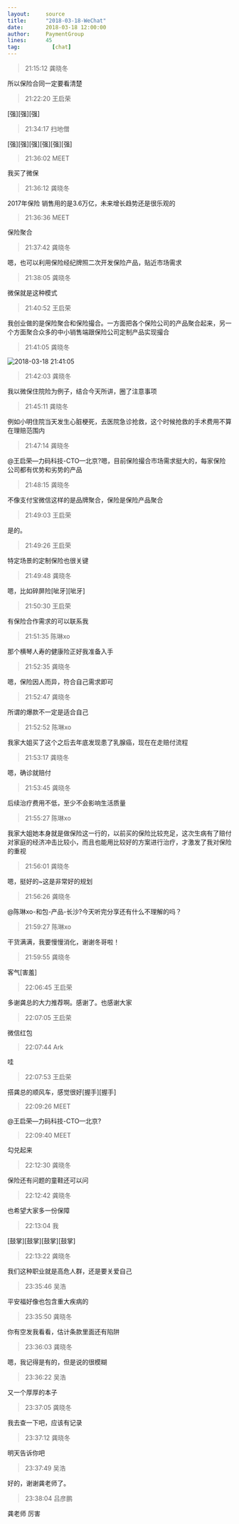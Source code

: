 ```yaml
---
layout:     source 
title:      "2018-03-18-WeChat"
date:       2018-03-18 12:00:00
author:     PaymentGroup
lines:      45 
tag:		  [chat]
---
```

> 21:15:12  龚晓冬  
   
所以保险合同一定要看清楚  
   
> 21:22:20  王启荣  
   
[强][强][强]  
   
> 21:34:17  扫地僧  
   
[强][强][强][强][强][强]  
   
> 21:36:02  MEET  
   
我买了微保  
   
> 21:36:12  龚晓冬  
   
2017年保险 销售用的是3.6万亿，未来增长趋势还是很乐观的  
   
> 21:36:36  MEET  
   
保险聚合  
   
> 21:37:42  龚晓冬  
   
嗯，也可以利用保险经纪牌照二次开发保险产品，贴近市场需求  
   
> 21:38:05  龚晓冬  
   
微保就是这种模式  
   
> 21:40:52  王启荣  
   
我创业做的是保险聚合和保险撮合。一方面把各个保险公司的产品聚合起来，另一个方面聚合众多的中小销售端跟保险公司定制产品实现撮合  
   
> 21:41:05  龚晓冬  
   
![2018-03-18 21:41:05](http://static.cocolian.cn/img/201803/20180318_214105.png) 
   
> 21:42:03  龚晓冬  
   
我以微保住院险为例子，结合今天所讲，圈了注意事项  
   
> 21:45:11  龚晓冬  
   
例如小明住院当天发生心脏梗死，去医院急诊抢救，这个时候抢救的手术费用不算在理赔范围内  
   
> 21:47:14  龚晓冬  
   
@王启荣—力码科技-CTO—北京?嗯，目前保险撮合市场需求挺大的，每家保险公司都有优势和劣势的产品  
   
> 21:48:15  龚晓冬  
   
不像支付宝微信这样的是品牌聚合，保险是保险产品聚合  
   
> 21:49:03  王启荣  
   
是的。  
   
> 21:49:26  王启荣  
   
特定场景的定制保险也很关键  
   
> 21:49:48  龚晓冬  
   
嗯，比如碎屏险[呲牙][呲牙]  
   
> 21:50:30  王启荣  
   
有保险合作需求的可以联系我  
   
> 21:51:35  陈琳xo  
   
那个横琴人寿的健康险正好我准备入手  
   
> 21:52:35  龚晓冬  
   
嗯，保险因人而异，符合自己需求即可  
   
> 21:52:47  龚晓冬  
   
所谓的爆款不一定是适合自己  
   
> 21:52:52  陈琳xo  
   
我家大姐买了这个之后去年底发现患了乳腺癌，现在在走赔付流程  
   
> 21:53:17  龚晓冬  
   
嗯，确诊就赔付  
   
> 21:53:45  龚晓冬  
   
后续治疗费用不低，至少不会影响生活质量  
   
> 21:55:27  陈琳xo  
   
我家大姐她本身就是做保险这一行的，以前买的保险比较充足，这次生病有了赔付对家庭的经济冲击比较小，而且也能用比较好的方案进行治疗，才激发了我对保险的重视  
   
> 21:56:01  龚晓冬  
   
嗯，挺好的~这是非常好的规划  
   
> 21:56:26  龚晓冬  
   
@陈琳xo-和包-产品-长沙?今天听完分享还有什么不理解的吗？  
   
> 21:59:27  陈琳xo  
   
干货满满，我要慢慢消化，谢谢冬哥啦！  
   
> 21:59:55  龚晓冬  
   
客气[害羞]  
   
> 22:06:45  王启荣  
   
多谢龚总的大力推荐啊。感谢了。也感谢大家  
   
> 22:07:05  王启荣  
   
微信红包  
   
> 22:07:44  Ark  
   
哇  
   
> 22:07:53  王启荣  
   
搭龚总的顺风车，感觉很好[握手][握手]  
   
> 22:09:26  MEET  
   
@王启荣—力码科技-CTO—北京?  
   
> 22:09:40  MEET  
   
勾兑起来  
   
> 22:12:30  龚晓冬  
   
保险还有问题的童鞋还可以问  
   
> 22:12:42  龚晓冬  
   
也希望大家多一份保障  
   
> 22:13:04  我  
   
[鼓掌][鼓掌][鼓掌][鼓掌]  
   
> 22:13:22  龚晓冬  
   
我们这种职业就是高危人群，还是要关爱自己  
   
> 23:35:46  吴浩  
   
平安福好像也包含重大疾病的  
   
> 23:35:50  龚晓冬  
   
你有空发我看看，估计条款里面还有陷阱  
   
> 23:36:03  龚晓冬  
   
嗯，我记得是有的，但是说的很模糊  
   
> 23:36:22  吴浩  
   
又一个厚厚的本子  
   
> 23:37:05  龚晓冬  
   
我去查一下吧，应该有记录  
   
> 23:37:12  龚晓冬  
   
明天告诉你吧  
   
> 23:37:49  吴浩  
   
好的，谢谢龚老师了。  
   
> 23:38:04  吕彦鹏  
   
龚老师 厉害  
   
